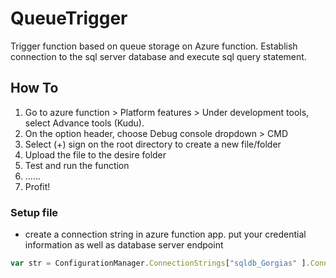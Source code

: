 # QueueTrigger
Trigger function based on queue storage on Azure function. 
Establish connection to the sql server database and execute sql query statement. 

## How To
1. Go to azure function > Platform features > Under development tools, select Advance tools (Kudu).   
2. On the option header, choose Debug console dropdown > CMD   
3. Select (+) sign on the root directory to create a new file/folder   
4. Upload the file to the desire folder  
5. Test and run the function   
6. ......   
7. Profit!

### Setup file

* create a connection string in azure function app. put your credential information as well as database server endpoint
```javascript
var str = ConfigurationManager.ConnectionStrings["sqldb_Gorgias" ].ConnectionString;
```
